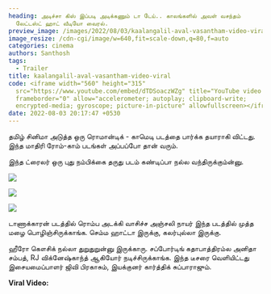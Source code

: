 ```yaml
---
heading: அடிச்சா கிஸ் இப்படி அடிக்கணும் டா டேய்.. காலங்களில் அவள் வசந்தம்
  லேட்டஸ்ட் ஹாட் வீடியோ வைரல்.
preview_image: /images/2022/08/03/kaalangalil-aval-vasantham-video-viral.jpeg
image_resize: /cdn-cgi/image/w=640,fit=scale-down,q=80,f=auto
categories: cinema
authors: Santhosh
tags:
  - Trailer
title: kaalangalil-aval-vasantham-video-viral
code: <iframe width="560" height="315"
  src="https://www.youtube.com/embed/dTDSoaczWZg" title="YouTube video player"
  frameborder="0" allow="accelerometer; autoplay; clipboard-write;
  encrypted-media; gyroscope; picture-in-picture" allowfullscreen></iframe>
date: 2022-08-03 20:17:47 +0530
---
```

தமிழ் சினிமா அடுத்த ஒரு ரொமான்டிக் - காமெடி படத்தை பார்க்க தயாராகி விட்டது. இந்த மாதிரி ரோம்-காம் படங்கள் அப்பப்போ தான் வரும்.

இந்த ட்ரைலர் ஒரு புது நம்பிக்கை தருது படம் கண்டிப்பா நல்ல வந்திருக்கும்ன்னு.

![](/images/2022/08/03/kalangalil-aval-vasantham-video-viral-1.jpeg)

![](/images/2022/08/03/kalangalil-aval-vasantham-video-viral-2.jpeg)

![](/images/2022/08/03/kalangalil-aval-vasantham-video-viral.jpeg)

டாணாக்காரன் படத்தில் ரொம்ப அடக்கி வாசிச்ச அஞ்சலி நாயர் இந்த படத்தில் முத்த மழை பொழிஞ்சிருக்காங்க. செம்ம ஹாட்டா இருக்கு, கலர்புல்லா இருக்கு.

ஹீரோ கௌசிக் நல்லா துறுதுறுன்னு இருக்காரு. சப்போர்டிங் கதாபாத்திரம்ல அனிதா சம்பத், RJ விக்னேஷ்காந்த் ஆகியோர் நடிச்சிருக்காங்க. இந்த டீசரை வெளியிட்டது இசையமைப்பாளர் ஜிவி பிரகாசும், இயக்குனர் கார்த்திக் சுப்பாராஜும்.

**Viral Video:**